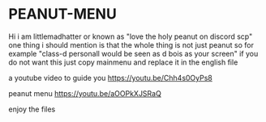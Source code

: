 # PEANUT-MENU

 Hi i am littlemadhatter or known as "love the holy peanut on discord scp"
 one thing i should mention is that the whole thing is not just peanut 
 so for example "class-d personall would be seen as d bois as your screen" if you do not want this
 just copy mainmenu and replace it in the english file 
 
 a youtube video to guide you https://youtu.be/Chh4s0OyPs8

peanut menu https://youtu.be/aOOPkXJSRaQ

 enjoy the files
